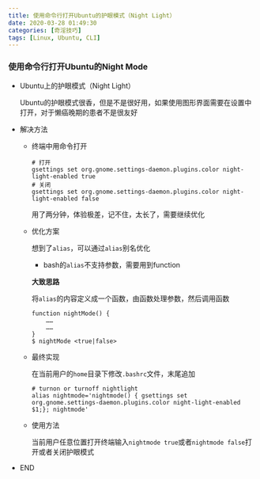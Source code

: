 ```yaml
---
title: 使用命令行打开Ubuntu的护眼模式（Night Light）
date: 2020-03-28 01:49:30
categories: [奇淫技巧]
tags: [Linux, Ubuntu, CLI]
---
```


### 使用命令行打开Ubuntu的Night Mode

- Ubuntu上的护眼模式（Night Light）

  Ubuntu的护眼模式很香，但是不是很好用，如果使用图形界面需要在设置中打开，对于懒癌晚期的患者不是很友好

  <!--more-->

- 解决方法

  - 终端中用命令打开

    ```shell
    # 打开
    gsettings set org.gnome.settings-daemon.plugins.color night-light-enabled true
    # 关闭
    gsettings set org.gnome.settings-daemon.plugins.color night-light-enabled false
    ```

    用了两分钟，体验极差，记不住，太长了，需要继续优化

  - 优化方案

    想到了`alias`，可以通过`alias`别名优化

    - bash的`alias`不支持参数，需要用到function

    **大致思路**

    将`alias`的内容定义成一个函数，由函数处理参数，然后调用函数

    ```shell
    function nightMode() {
    	……
    	……
    }
    $ nightMode <true|false>
    ```

  - 最终实现

    在当前用户的`home`目录下修改`.bashrc`文件，末尾追加

    ```shell
    # turnon or turnoff nightlight
    alias nightmode='nightmode() { gsettings set org.gnome.settings-daemon.plugins.color night-light-enabled $1;}; nightmode'
    ```

  - 使用方法

    当前用户任意位置打开终端输入`nightmode true`或者`nightmode false`打开或者关闭护眼模式

- END